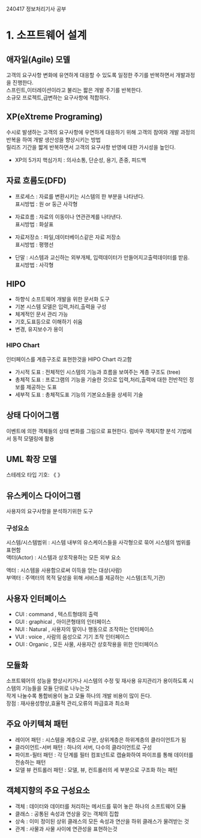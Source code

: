 240417 정보처리기사 공부

# 1. 소프트웨어 설계

## 애자일(Agile) 모델

고객의 요구사항 변화에 유연하게 대응할 수 있도록 일정한 주기를 반복하면서 개발과정을 진행한다.<br/>
스프린트,이터레이션이라고 불리는 짧은 개발 주기를 반복한다.<br/>
소규모 프로젝트,급변하는 요구사항에 적합하다.

## XP(eXtreme Programing)

수시로 발생하는 고객의 요구사항에 우연하게 대응하기 위해 고객의 참여와 개발 과정의 반복을 하여 개발 생산성을 향상시키는 방법<br/>
릴리즈 기간을 짧게 반복하면서 고객의 요구사항 반영에 대한 가시성을 높인다.<br/>

- XP의 5가지 핵심가치 : 의사소통, 단순성, 용기, 존중, 피드백

## 자료 흐름도(DFD)

- 프로세스 : 자료를 변환시키는 시스템의 한 부분을 나타낸다.<br/>
표시방법 : 원 or 둥근 사각형

- 자료흐름 : 자료의 이동이나 연관관계를 나타낸다.<br/>
  표시방법 : 화살표

- 자료저장소 : 파일,데이터베이스같은 자료 저장소<br/>
  표시방법 : 평행선

- 단말 : 시스템과 교신하는 외부개체, 입력데이터가 만들어지고출력데이터를 받음.<br/>
  표시방법 : 사각형

## HIPO

- 하향식 소프트웨어 개발을 위한 문서화 도구<br/>
- 기본 시스템 모델은 입력,처리,출력을 구성<br/>
- 체계적인 문서 관리 가능<br/>
- 기호,도표등으로 이해하기 쉬움<br/>
- 변경, 유지보수가 용이<br/>

### HIPO Chart
인터페이스를 계층구조로 표현한것을 HIPO Chart 라고함<br/>
- 가시적 도표 : 전체적인 시스템의 기능과 흐름을 보여주는 계층 구조도 (tree)<br/>
- 총체적 도표 : 프로그램의 기능을 기술한 것으로 입력,처리,출력에 대한 전반적인 정보를 제공하는 도표<br/>
- 세부적 도표 : 총체적도표 기능의 기본요소들을 상세히 기술<br/>

## 상태 다이어그램

이벤트에 의한 객체들의 상태 변화를 그림으로 표현한다.
럼바우 객체지향 분석 기법에서 동적 모델링에 활용

## UML 확장 모델

스테레오 타입 기호: 《 》

## 유스케이스 다이어그램

사용자의 요구사항을 분석하기위한 도구<br/>

### 구성요소
시스템/시스템범위 : 시스템 내부의 유스케이스들을 사각형으로 묶어 시스템의 범위를 표현함<br/>
액터(Actor) : 시스템과 상호작용하는 모든 외부 요소<br/>

액터 : 시스템을 사용함으로써 이득을 얻는 대상(사람)<br/>
부액터 : 주액터의 목적 달성을 위해 서비스를 제공하는 시스템(조직,기관)<br/>

## 사용자 인터페이스
- CUI : command , 텍스트형태의 출력<br/>
- GUI : graphical , 아이콘형태의 인터페이스<br/>
- NUI : Natural , 사용자의 말이나 행동으로 조작하는 인터페이스<br/>
- VUI : voice , 사람의 음성으로 기기 조작 인터페이스<br/>
- OUI : Organic , 모든 사물, 사용자간 상호작용을 위한 인터페이스<br/>

## 모듈화

소프트웨어의 성능을 향상시키거나 시스템의 수정 및 재사용 유지관리가 용이하도록 시스템의 기능들을 모듈 단위로 나누는것<br/>
작게 나눌수록 통합비용이 늘고 모듈 하나의 개발 비용이 많이 든다.<br/>
장점 : 재사용성향상,효율적 관리,오류의 파급효과 최소화<br/>

## 주요 아키텍쳐 패턴

- 레이어 패턴 : 시스템을 계층으로 구분, 상위계층은 하위계층의 클라이언트가 됨<br/>
- 클라이언트-서버 패턴 : 하나의 서버, 다수의 클라이언트로 구성<br/>
- 파이프-필터 패턴 : 각 단계를 필터 컴포넌트로 캡슐화하여 파이프를 통해 데이터를 전송하는 패턴<br/>
- 모델 뷰 컨트롤러 패턴 : 모델, 뷰, 컨트롤러의 세 부분으로 구조화 하는 패턴<br/>

## 객체지향의 주요 구성요소

- 객체 : 데이터와 데이터를  처리하는 메서드를 묶어 놓은 하나의 소프트웨어 모듈<br/>
- 클래스 : 공통된 속성과 연상을 갖는 객체의 집합<br/>
- 상속 : 이미 정이된 상위 클래스의 모든 속성과 연산을 하위 클래스가 물려받는 것<br/>
- 관계 : 사물과 사물 사이에 연관성을 표현하는것<br/>













